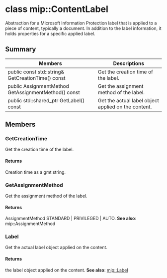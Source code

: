 # class mip::ContentLabel 
Abstraction for a Microsoft Information Protection label that is applied to a piece of content, typically a document.
In addition to the label information, it holds properties for a specific applied label.
  
## Summary
 Members                        | Descriptions                                
--------------------------------|---------------------------------------------
public const std::string& GetCreationTime() const  |  Get the creation time of the label.
public AssignmentMethod GetAssignmentMethod() const  |  Get the assignment method of the label.
public std::shared_ptr<Label> GetLabel() const  |  Get the actual label object applied on the content.
  
## Members
  
### GetCreationTime
Get the creation time of the label.
  
#### Returns
Creation time as a gmt string.
  
### GetAssignmentMethod
Get the assignment method of the label.
  
#### Returns
AssignmentMethod STANDARD | PRIVILEGED | AUTO. 
**See also**: mip::AssignmentMethod
  
### Label
Get the actual label object applied on the content.
  
#### Returns
the label object applied on the content. 
**See also**: [mip::Label](#classmip_1_1_label)